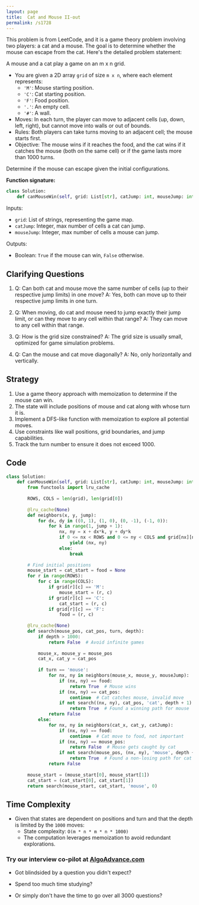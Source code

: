 ```yaml
---
layout: page
title:  Cat and Mouse II-out
permalink: /s1728
---
```


This problem is from LeetCode, and it is a game theory problem involving two players: a cat and a mouse. The goal is to determine whether the mouse can escape from the cat. Here's the detailed problem statement:

A mouse and a cat play a game on an m x n grid.

- You are given a 2D array `grid` of size `m x n`, where each element represents:
  - `'M'`: Mouse starting position.
  - `'C'`: Cat starting position.
  - `'F'`: Food position.
  - `'.'`: An empty cell.
  - `'#'`: A wall.
- Moves: In each turn, the player can move to adjacent cells (up, down, left, right), but cannot move into walls or out of bounds.
- Rules: Both players can take turns moving to an adjacent cell; the mouse starts first. 
- Objective: The mouse wins if it reaches the food, and the cat wins if it catches the mouse (both on the same cell) or if the game lasts more than 1000 turns.

Determine if the mouse can escape given the initial configurations.

**Function signature:**
```python
class Solution:
    def canMouseWin(self, grid: List[str], catJump: int, mouseJump: int) -> bool:
```

Inputs:
- `grid`: List of strings, representing the game map.
- `catJump`: Integer, max number of cells a cat can jump.
- `mouseJump`: Integer, max number of cells a mouse can jump.

Outputs:
- Boolean: `True` if the mouse can win, `False` otherwise.

## Clarifying Questions

1. Q: Can both cat and mouse move the same number of cells (up to their respective jump limits) in one move?
   A: Yes, both can move up to their respective jump limits in one turn.

2. Q: When moving, do cat and mouse need to jump exactly their jump limit, or can they move to any cell within that range?
   A: They can move to any cell within that range.

3. Q: How is the grid size constrained?
   A: The grid size is usually small, optimized for game simulation problems.

4. Q: Can the mouse and cat move diagonally?
   A: No, only horizontally and vertically.

## Strategy

1. Use a game theory approach with memoization to determine if the mouse can win.
2. The state will include positions of mouse and cat along with whose turn it is.
3. Implement a DFS-like function with memoization to explore all potential moves.
4. Use constraints like wall positions, grid boundaries, and jump capabilities.
5. Track the turn number to ensure it does not exceed 1000.

## Code

```python
class Solution:
    def canMouseWin(self, grid: List[str], catJump: int, mouseJump: int) -> bool:
        from functools import lru_cache
        
        ROWS, COLS = len(grid), len(grid[0])
        
        @lru_cache(None)
        def neighbors(x, y, jump):
            for dx, dy in ((0, 1), (1, 0), (0, -1), (-1, 0)):
                for k in range(1, jump + 1):
                    nx, ny = x + dx*k, y + dy*k
                    if 0 <= nx < ROWS and 0 <= ny < COLS and grid[nx][ny] != '#':
                        yield (nx, ny)
                    else:
                        break
        
        # Find initial positions
        mouse_start = cat_start = food = None
        for r in range(ROWS):
            for c in range(COLS):
                if grid[r][c] == 'M':
                    mouse_start = (r, c)
                if grid[r][c] == 'C':
                    cat_start = (r, c)
                if grid[r][c] == 'F':
                    food = (r, c)
        
        @lru_cache(None)
        def search(mouse_pos, cat_pos, turn, depth):
            if depth > 1000:
                return False  # Avoid infinite games
            
            mouse_x, mouse_y = mouse_pos
            cat_x, cat_y = cat_pos
            
            if turn == 'mouse':
                for nx, ny in neighbors(mouse_x, mouse_y, mouseJump): 
                    if (nx, ny) == food:
                        return True  # Mouse wins
                    if (nx, ny) == cat_pos:
                        continue  # Cat catches mouse, invalid move
                    if not search((nx, ny), cat_pos, 'cat', depth + 1):
                        return True  # Found a winning path for mouse
                return False
            else:
                for nx, ny in neighbors(cat_x, cat_y, catJump):
                    if (nx, ny) == food:
                        continue  # Cat move to food, not important
                    if (nx, ny) == mouse_pos:
                        return False  # Mouse gets caught by cat
                    if not search(mouse_pos, (nx, ny), 'mouse', depth + 1):
                        return True  # Found a non-losing path for cat
                return False
        
        mouse_start = (mouse_start[0], mouse_start[1])
        cat_start = (cat_start[0], cat_start[1])
        return search(mouse_start, cat_start, 'mouse', 0)

```

## Time Complexity

- Given that states are dependent on positions and turn and that the depth is limited by the `1000` moves:
  - State complexity: `O(m * n * m * n * 1000)`
  - The computation leverages memoization to avoid redundant explorations.



### Try our interview co-pilot at [AlgoAdvance.com](https://algoAdvance.com)

- Got blindsided by a question you didn't expect?

- Spend too much time studying?

- Or simply don't have the time to go over all 3000 questions?

